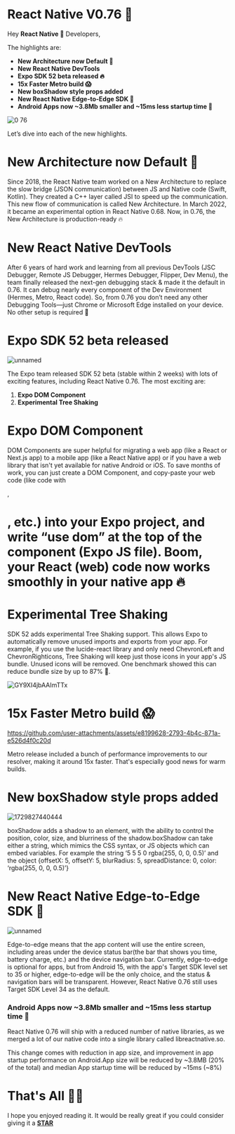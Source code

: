 # React Native V0.76 🚀

Hey **React Native 💙** Developers,

The highlights are:

- **New Architecture now Default 🚀**
- **New React Native DevTools**
- **Expo SDK 52 beta released 🔥**
- **15x Faster Metro build 😱**
- **New boxShadow style props added**
- **New React Native Edge-to-Edge SDK 💯**
- **Android Apps now ~3.8Mb smaller and ~15ms less startup time 💯**

![0 76](https://github.com/user-attachments/assets/03817880-3249-4f5e-8a6c-641b8276601d)


Let’s dive into each of the new highlights.

# **New Architecture now Default 🚀**

​Since 2018, the React Native team worked on a New Architecture to replace the slow bridge (JSON communication) between JS and Native code (Swift, Kotlin). They created a C++ layer called JSI to speed up the communication. This new flow of communication is called New Architecture. In March 2022, it became an experimental option in React Native 0.68. Now, in 0.76, the New Architecture is production-ready 🔥

# **New React Native DevTools**

After 6 years of hard work and learning from all previous DevTools (JSC Debugger, Remote JS Debugger, Hermes Debugger, Flipper, Dev Menu), the team finally released the next-gen debugging stack & made it the default in 0.76. It can debug nearly every component of the Dev Environment (Hermes, Metro, React code). So, from 0.76 you don’t need any other Debugging Tools—just Chrome or Microsoft Edge installed on your device. No other setup is required 🤩

# **Expo SDK 52 beta released**
![unnamed](https://github.com/user-attachments/assets/091bb870-3eb5-49a9-aed4-9f852f78552e)

The Expo team released SDK 52 beta (stable within 2 weeks) with lots of exciting features, including React Native 0.76. The most exciting are:

1. **Expo DOM Component**
2. **Experimental Tree Shaking**

# **Expo DOM Component**

​DOM Components are super helpful for migrating a web app (like a React or Next.js app) to a mobile app (like a React Native app) or if you have a web library that isn't yet available for native Android or iOS. To save months of work, you can just create a DOM Component, and copy-paste your web code (like code with <div>, <h1>, etc.) into your Expo project, and write “use dom” at the top of the component (Expo JS file). Boom, your React (web) code now works smoothly in your native app 🔥

# **Experimental Tree Shaking**

SDK 52 adds experimental Tree Shaking support. This allows Expo to automatically remove unused imports and exports from your app. For example, if you use the lucide-react library and only need ChevronLeft and ChevronRighticons, Tree Shaking will keep just those icons in your app's JS bundle. Unused icons will be removed. One benchmark showed this can reduce bundle size by up to 87% 🚀.

![GY9XI4jbAAImTTx](https://github.com/user-attachments/assets/3507dc78-15c9-45be-971d-299cacfb63e1)

# **15x Faster Metro build 😱**


https://github.com/user-attachments/assets/e8199628-2793-4b4c-871a-e526d4f0c20d


Metro release included a bunch of performance improvements to our resolver, making it around 15x faster. That's especially good news for warm builds.

# **New boxShadow style props added**

![1729827440444](https://github.com/user-attachments/assets/765a2414-e93a-49d8-8b3a-2e143c2e5941)

boxShadow adds a shadow to an element, with the ability to control the position, color, size, and blurriness of the shadow.boxShadow can take either a string, which mimics the CSS syntax, or JS objects which can embed variables. For example the string ‘5 5 5 0 rgba(255, 0, 0, 0.5)’ and the object {offsetX: 5, offsetY: 5, blurRadius: 5, spreadDistance: 0, color: ‘rgba(255, 0, 0, 0.5)’}

# **New React Native Edge-to-Edge SDK 💯**
![unnamed](https://github.com/user-attachments/assets/d8879f10-5704-4a36-bd77-3ea13d551ef5)

Edge-to-edge means that the app content will use the entire screen, including areas under the device status bar(the bar that shows you time, battery charge, etc.) and the device navigation bar. Currently, edge-to-edge is optional for apps, but from Android 15, with the app's Target SDK level set to 35 or higher, edge-to-edge will be the only choice, and the status & navigation bars will be transparent. However, React Native 0.76 still uses Target SDK Level 34 as the default.

### Android Apps now ~3.8Mb smaller and ~15ms less startup time 💯

React Native 0.76 will ship with a reduced number of native libraries, as we merged a lot of our native code into a single library called libreactnative.so.

This change comes with reduction in app size, and improvement in app startup performance on Android.App size will be reduced by ~3.8MB (20% of the total) and median App startup time will be reduced by ~15ms (~8%)

# That's All 🙋‍♂️

I hope you enjoyed reading it. It would be really great if you could consider giving it a [**STAR**](https://github.com/avisek123/react-native-releases/blob/maste)
